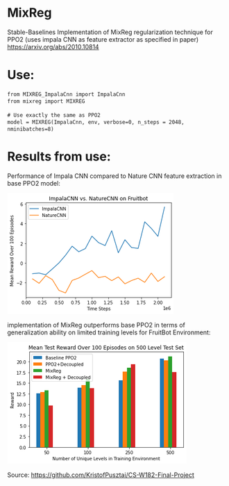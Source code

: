 # MixReg
Stable-Baselines Implementation of MixReg regularization technique for PPO2 (uses impala CNN as feature extractor as specified in paper)
https://arxiv.org/abs/2010.10814
# Use:
    from MIXREG_ImpalaCnn import ImpalaCnn
    from mixreg import MIXREG
  
    # Use exactly the same as PPO2
    model = MIXREG(ImpalaCnn, env, verbose=0, n_steps = 2048, nminibatches=8)
# Results from use:
Performance of Impala CNN compared to Nature CNN feature extraction in base PPO2 model:

![alt text](https://github.com/KristofPusztai/CS-W182-Final-Project/blob/master/fruitbot-impala_vs_nature.png?raw=true)

implementation of MixReg outperforms base PPO2 in terms of generalization ability on limited training levels for FruitBot Environment:

![alt text](https://github.com/KristofPusztai/CS-W182-Final-Project/blob/master/Test_Reward.png?raw=true)



Source: https://github.com/KristofPusztai/CS-W182-Final-Project
